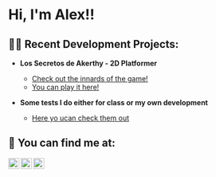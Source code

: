 <h1>Hi, I'm Alex!!</h1>

<h2>👨‍💻 Recent Development Projects:</h2>

- <b>Los Secretos de Akerthy - 2D Platformer</b>
  - [Check out the innards of the game!](https://github.com/HapDoesThings/Los-Secretos-de-Akerthy)
  - [You can play it here!](https://hapdoesthings.itch.io/los-secretos-de-akerthy)

- <b>Some tests I do either for class or my own development</b>
  - [Here yo ucan check them out](https://github.com/HapDoesThings/Test)

<h2> 🤳 You can find me at:</h2>

[<img align="left" alt="AlexHap | Twitter" width="22px" src="https://cdn.jsdelivr.net/npm/simple-icons@v3/icons/twitter.svg" />][twitter]
[<img align="left" alt="AlexHap | Git.Hub" width="22px" src="https://cdn.jsdelivr.net/npm/simple-icons@v3/icons/github.svg" />][github]
[<img align="left" alt="AlexHap | Itch.io" width="22px" src="https://cdn.jsdelivr.net/npm/simple-icons@3.13.0/icons/itch-dot-io.svg" />][itchio]

[twitter]: https://twitter.com/hapdoesthings
[github]: https://github.com/HapDoesThings
[itchio]: https://hapdoesthings.itch.io/
